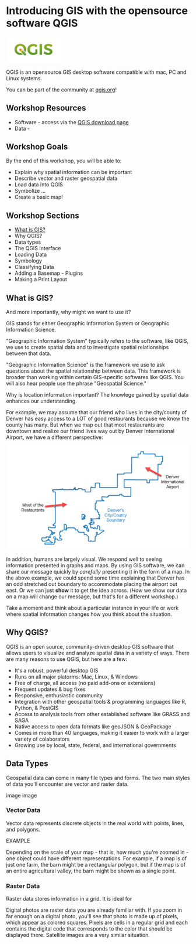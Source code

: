 # Introducing GIS with the opensource software QGIS
<img src="images/qgis-logo_2019.png" width="150"/>

QGIS is an opensource GIS desktop software compatible with mac, PC and Linux systems.

You can be part of the community at [qgis.org](https://qgis.org/en/site/)!

## Workshop Resources
 - Software - access via the [QGIS download page](https://qgis.org/en/site/forusers/download.html)
 - Data - 

## Workshop Goals
By the end of this workshop, you will be able to:
- Explain why spatial information can be important
- Describe vector and raster geospatial data
- Load data into QGIS
- Symbolize ...
- Create a basic map!

## Workshop Sections
- [What is GIS?](#what-is-gis)
- Why QGIS?
- Data types
- The QGIS Interface
- Loading Data
- Symbology
- Classifying Data
- Adding a Basemap - Plugins
- Making a Print Layout


## What is GIS?
And more importantly, why might we want to use it?

GIS stands for either Geographic Information System or Geographic Information Science.

"Geographic Information System" typically refers to the software, like QGIS, we use to create spatial data and to investigate spatial relationships between that data.

"Geographic Information Science" is the framework we use to ask questions about the spatial relationship between data. This framework is broader than working within certain GIS-specific softwares like QGIS. You will also hear people use the phrase "Geospatial Science."

Why is location information important? The knowlege gained by spatial data enhances our understanding.

For example, we may assume that our friend who lives in the city/county of Denver has easy access to a LOT of good restaurants because we know the county has many. But when we map out that most restaurants are downtown and realize our friend lives way out by Denver International Airport, we have a different perspective:

<p align="center">
<img src="images/DenverDIA.png" width="700"/>
</p>

In addition, humans are largely visual. We respond well to seeing information presented in graphs and maps. By using GIS software, we can share our message quickly by *carefully* presenting it in the form of a map. In the above example, we could spend some time explaining that Denver has an odd stretched out boundary to accommodate placing the airport out east. Or we can just **show** it to get the idea across. (*How* we show our data on a map will change our message, but that's for a different workshop.)

Take a moment and think about a particular instance in your life or work where spatial information changes how you think about the situation.

## Why QGIS?

QGIS is an open source, community-driven desktop GIS software that allows users to visualize and analyze spatial data in a variety of ways. There are many reasons to use QGIS, but here are a few:

- It's a robust, powerful desktop GIS
- Runs on all major platorms: Mac, Linux, & Windows
- Free of charge, all access (no paid add-ons or extensions)
- Frequent updates & bug fixes
- Responsive, enthusiastic community
- Integration with other geospatial tools & programming languages like R, Python, & PostGIS
- Access to analysis tools from other established software like GRASS and SAGA
- Native access to open data formats like geoJSON & GeoPackage
- Comes in more than 40 languages, making it easier to work with a larger variety of colaborators
- Growing use by local, state, federal, and international governments

## Data Types

Geospatial data can come in many file types and forms. The two main styles of data you'll encounter are vector and raster data.

image image

### Vector Data
Vector data represents discrete objects in the real world with points, lines, and polygons.

EXAMPLE

Depending on the scale of your map - that is, how much you're zoomed in - one object could have different representations. For example, if a map is of just one farm, the barn might be a rectangular polygon, but if the map is of an entire agricultural valley, the barn might be shown as a single point.

### Raster Data
Raster data stores information in a grid. It is ideal for 

Digital photos are raster data you are already familiar with. If you zoom in far enough on a digital photo, you'll see that photo is made up of pixels, which appear as colored squares. Pixels are cells in a regular grid and each contains the digital code that corresponds to the color that should be displayed there. Satellite images are a very similar situation.
